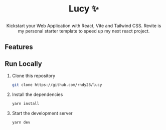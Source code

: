 # <p align="center">Lucy ✨</p>

<p align="center">Kickstart your Web Application with React, Vite and Tailwind CSS.
Revite is my personal starter template to speed up my next react project.
</p>

## Features


## Run Locally

1. Clone this repository
   ```bash
   git clone https://github.com/rndy28/lucy
   ```

2. Install the dependencies
   ```bash
   yarn install
   ```
3. Start the development server
   ```bash
   yarn dev
   ```